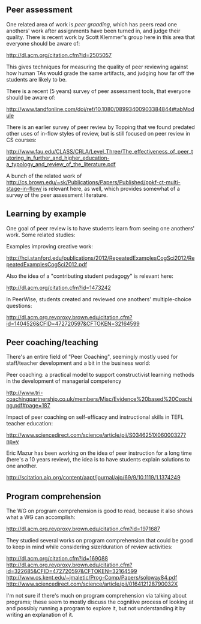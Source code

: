 ## Peer assessment

One related area of work is _peer graading_, which has peers read one
anothers' work after assignments have been turned in, and judge their quality.
There is recent work by Scott Klemmer's group here in this area that everyone
should be aware of:

http://dl.acm.org/citation.cfm?id=2505057

This gives techniques for measuring the quality of peer reviewing against how
human TAs would grade the same artifacts, and judging how far off the students
are likely to be.

There is a recent (5 years) survey of peer assessment tools, that everyone
should be aware of:

http://www.tandfonline.com/doi/ref/10.1080/08993400903384844#tabModule

There is an earlier survey of peer review by Topping that we found predated
other uses of in-flow styles of review, but is still focused on peer review in
CS courses:

http://www.fau.edu/CLASS/CRLA/Level_Three/The_effectiveness_of_peer_tutoring_in_further_and_higher_education-a_typology_and_review_of_the_literature.pdf


A bunch of the related work of
http://cs.brown.edu/~sk/Publications/Papers/Published/ppkf-ct-multi-stage-in-flow/
is relevant here, as well, which provides somewhat of a survey of the peer
assessment literature.


## Learning by example

One goal of peer review is to have students learn from seeing one anothers'
work.  Some related studies:

Examples improving creative work:

http://hci.stanford.edu/publications/2012/RepeatedExamplesCogSci2012/RepeatedExamplesCogSci2012.pdf

Also the idea of a "contributing student pedagogy" is relevant here:

http://dl.acm.org/citation.cfm?id=1473242

In PeerWise, students created and reviewed one anothers' multiple-choice
questions:

http://dl.acm.org.revproxy.brown.edu/citation.cfm?id=1404526&CFID=472720597&CFTOKEN=32164599



## Peer coaching/teaching

There's an entire field of "Peer Coaching", seemingly mostly used for
staff/teacher development and a bit in the business world:

Peer coaching: a practical model to support constructivist learning methods in the development of managerial competency

http://www.tri-coachingpartnership.co.uk/members/Misc/Evidence%20based%20Coaching.pdf#page=187

Impact of peer coaching on self-efficacy and instructional skills in TEFL teacher education:

http://www.sciencedirect.com/science/article/pii/S0346251X06000327?np=y




Eric Mazur has been working on the idea of peer instruction for a long time
(here's a 10 years review), the idea is to have students explain solutions to
one another.

http://scitation.aip.org/content/aapt/journal/ajp/69/9/10.1119/1.1374249



## Program comprehension

The WG on program comprehension is good to read, because it also shows what a
WG can accomplish:

http://dl.acm.org.revproxy.brown.edu/citation.cfm?id=1971687

They studied several works on program comprehension that could be good to keep
in mind while considering size/duration of review activities:

http://dl.acm.org/citation.cfm?id=169088
http://dl.acm.org.revproxy.brown.edu/citation.cfm?id=322685&CFID=472720597&CFTOKEN=32164599
http://www.cs.kent.edu/~jmaletic/Prog-Comp/Papers/soloway84.pdf
http://www.sciencedirect.com/science/article/pii/016412128790032X

I'm not sure if there's much on program comprehension via talking about
programs; these seem to mostly discuss the cognitive process of looking at and
possibly running a program to explore it, but not understanding it by writing
an explanation of it.


